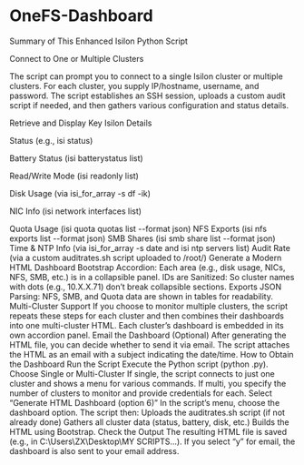 # OneFS-Dashboard


Summary of This Enhanced Isilon Python Script

Connect to One or Multiple Clusters

The script can prompt you to connect to a single Isilon cluster or multiple clusters. For each cluster, you supply IP/hostname, username, and password. The script establishes an SSH session, uploads a custom audit script if needed, and then gathers various configuration and status details.

Retrieve and Display Key Isilon Details

Status (e.g., isi status)

Battery Status (isi batterystatus list)

Read/Write Mode (isi readonly list)

Disk Usage (via isi_for_array -s df -ik)

NIC Info (isi network interfaces list)

Quota Usage (isi quota quotas list --format json)
NFS Exports (isi nfs exports list --format json)
SMB Shares (isi smb share list --format json)
Time & NTP Info (via isi_for_array -s date and isi ntp servers list)
Audit Rate (via a custom auditrates.sh script uploaded to /root/)
Generate a Modern HTML Dashboard
Bootstrap Accordion: Each area (e.g., disk usage, NICs, NFS, SMB, etc.) is in a collapsible panel.
IDs are Sanitized: So cluster names with dots (e.g., 10.X.X.71) don’t break collapsible sections.
Exports JSON Parsing: NFS, SMB, and Quota data are shown in tables for readability.
Multi-Cluster Support
If you choose to monitor multiple clusters, the script repeats these steps for each cluster and then combines their dashboards into one multi-cluster HTML.
Each cluster’s dashboard is embedded in its own accordion panel.
Email the Dashboard (Optional)
After generating the HTML file, you can decide whether to send it via email. The script attaches the HTML as an email with a subject indicating the date/time.
How to Obtain the Dashboard
Run the Script
Execute the Python script (python <scriptname>.py).
Choose Single or Multi-Cluster
If single, the script connects to just one cluster and shows a menu for various commands.
If multi, you specify the number of clusters to monitor and provide credentials for each.
Select “Generate HTML Dashboard (option 6)”
In the script’s menu, choose the dashboard option. The script then:
Uploads the auditrates.sh script (if not already done)
Gathers all cluster data (status, battery, disk, etc.)
Builds the HTML using Bootstrap.
Check the Output
The resulting HTML file is saved (e.g., in C:\Users\ZX\Desktop\MY SCRIPTS\...).
If you select “y” for email, the dashboard is also sent to your email address.
